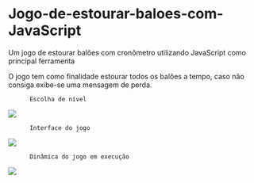 # Jogo-de-estourar-baloes-com-JavaScript
Um jogo de estourar balões com cronômetro utilizando JavaScript como principal ferramenta

O jogo tem como finalidade estourar todos os balões a tempo, caso não consiga exibe-se uma mensagem de perda.


          Escolha de nível 


![](Jogo%20estourar%20balões/imagensProjeto/imagem01.PNG)


          Interface do jogo 


![](Jogo%20estourar%20balões/imagensProjeto/imagem02.PNG)


          Dinâmica do jogo em execução
          
          
![](Jogo%20estourar%20balões/imagensProjeto/imagem03.PNG)
